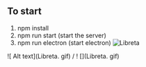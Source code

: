 ## To start

1. npm install
2. npm run start (start the server)
3. npm run electron (start electron)
![Libreta](https://user-images.githubusercontent.com/76847923/225368991-8323a897-b443-41b5-ab2e-e538f99e72ae.gif)

![ Alt text](Libreta. gif) / ! [](Libreta. gif)
